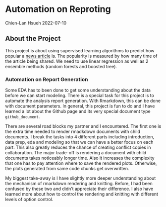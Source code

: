 Automation on Reproting
================
Chien-Lan Hsueh
2022-07-10

## About the Project

This project is about using supervised learning algorithms to predict
how popular a [news
article](https://archive.ics.uci.edu/ml/datasets/Online+News+Popularity)
is. The popularity is measured by how many time of the article being
shared. We need to use linear regression as well as 2 ensemble methods
(random forests and boosted tree).

### Automation on Report Generation

Some EDA has to been done to get some understanding about the data
before we can start modeling. There is a special task for this project
is to automate the analysis report generation. With Rmarkdown, this can
be done with document parameters. In general, this project is fun to do
and I have learned a lot about the Github page and its very special
document type `github_document`.

There are several road blocks my partner and I encountered. The first
one is the extra time needed to render rmadkdown documents with child
documents. I break the tasks into 4 different parts including
introduction, data prep, eda and modeling so that we can have a better
focus on each part. This also greatly reduces the chance of creating
conflict copies in collaboration. The major trade-off is rendering a
document with child documents takes noticeably longer time. Also it
increases the complexity that one has to pay attention where to save the
rendered plots. Otherwise, the plots generated from same code chunks get
overwritten.

My biggest take-away is I have slightly more deeper understanding about
the mechanism of rmarkdown rendering and knitting. Before, I had been
confused by these two and didn’t appreciate their difference. I also
have learned more about how to control the rendering and knitting with
different levels of option control.
